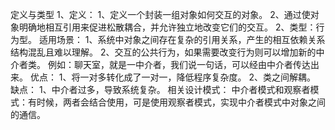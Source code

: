 定义与类型
	1、定义：
		1、定义一个封装一组对象如何交互的对象。
		2、通过使对象明确地相互引用来促进松散耦合，并允许独立地改变它们的交互。
	2、类型：行为型。
适用场景：
	1、系统中对象之间存在复杂的引用关系，产生的相互依赖关系结构混乱且难以理解。
	2、交互的公共行为，如果需要改变行为则可以增加新的中介者类。
	例如：聊天室，就是一中介者，我们说一句话，可以经由中介者传达出来。
优点：
	1、将一对多转化成了一对一，降低程序复杂度。
	2、类之间解耦。
缺点：
	1、中介者过多，导致系统复杂。
相关设计模式：
中介者模式和观察者模式：有时候，两者会结合使用，可是使用观察者模式，实现中介者模式中对象之间的通信。